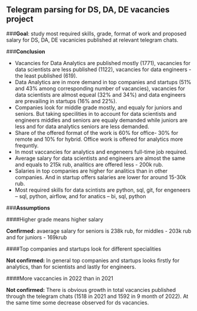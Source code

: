 ## Telegram parsing for DS, DA, DE vacancies project

###**Goal**: 
study most required skills, grade, format of work and proposed salary for DS, DA, DE vacanicies published at relevant telegram chats. 

###**Conclusion** 
- Vacancies for Data Analytics are published mostly (1771), vacancies for data scientists are less published (1122), vacancies for data engineers - the least published (619).
- Data Analytics are in more demand in top companies and startups (51% and 43% among corresponding number of vacancies), vacancies for data scientists are almost equeal (32% and 34%) and data engineers are prevailing in startups (16% and 22%).
- Companies look for middle grade mostly, and equaly for juniors and seniors. But taking specilities in to account for data scientists and engineers middles and seniors are equaly demanded while juniors are less and for data analytics seniors are less demanded.
- Share of the offered format of the work is 60% for office- 30% for remote and 10% for hybrid. Office work is offered for analytics more frequntly.
- In most vaccancies for analytics and engeneers full-time job required.
- Average salary for data scientists and engineers are almost the same and equals to 215k rub, analitics are offered less - 200k rub. 
- Salaries in top companies are higher for analitics than in other companies. And in startup offers salaries are lower for around 15-30k rub.
- Most required skills for data scintists are python, sql, git, for engeneers – sql, python, airflow, and for anatics – bi, sql, python

###**Assumptions**

####Higher grade means higher salary

**Confirmed:** avaerage salary for seniors is 238k rub, for middles - 203k rub and for juniors - 169krub

####Top companies and startups look for different specialities

**Not confirmed:** In general top companies and startups looks firstly for analytics, than for scientists and lastly for engineers.


####More vaccancies in 2022 than in 2021

**Not confirmed:** There is obvious growth in total vacancies published through the telegram chats (1518 in 2021 and 1592 in 9 month of 2022). At the same time some decrease observed for ds vacancies.
